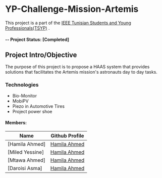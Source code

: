 # YP-Challenge-Mission-Artemis
This project is a part of the [IEEE Tunisian Students and Young Professionals(TSYP)](https://tsyp.ieee.tn/) . 

#### -- Project Status: [Completed]

## Project Intro/Objective
The purpose of this project is to propose a HAAS system that provides solutions that facilitates the Artemis mission's astronauts day to day tasks.

### Technologies
* Bio-Monitor
* MobiPV
* Piezo in Automotive Tires
* Project power shoe

#### Members:

|Name     |  Github Profile   | 
|---------|-----------------|
|[Hamila Ahmed]|[Hamila Ahmed](https://github.com/ahmedhamila/ahmedhamila)
|[Miled Yessine]|[Hamila Ahmed](https://github.com/ahmedhamila/ahmedhamila)
|[Mtawa Ahmed]|[Hamila Ahmed](https://github.com/ahmedhamila/ahmedhamila)
|[Daroisi Asma]|[Hamila Ahmed](https://github.com/ahmedhamila/ahmedhamila)
